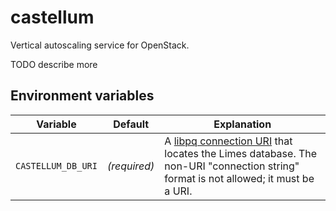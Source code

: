 # castellum

Vertical autoscaling service for OpenStack.

TODO describe more

## Environment variables

| Variable | Default | Explanation |
| -------- | ------- | ----------- |
| `CASTELLUM_DB_URI` | *(required)* | A [libpq connection URI][pq-uri] that locates the Limes database. The non-URI "connection string" format is not allowed; it must be a URI. |

[pq-uri]: https://www.postgresql.org/docs/9.6/static/libpq-connect.html#LIBPQ-CONNSTRING
